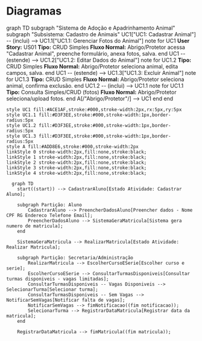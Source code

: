 # Diagramas

graph TD
    subgraph "Sistema de Adoção e Apadrinhamento Animal"
        subgraph "Subsistema: Cadastro de Animais"
            UC1["UC1: Cadastrar Animal"] -- (inclui) --> UC1.1["UC1.1: Gerenciar Fotos do Animal"]
            note for UC1
                **User Story:** US01
                **Tipo:** CRUD Simples
                **Fluxo Normal:** Abrigo/Protetor acessa "Cadastrar Animal", preenche formulário, anexa fotos, salva.
            end
            UC1 -- (estende) --> UC1.2["UC1.2: Editar Dados do Animal"]
            note for UC1.2
                **Tipo:** CRUD Simples
                **Fluxo Normal:** Abrigo/Protetor seleciona animal, edita campos, salva.
            end
            UC1 -- (estende) --> UC1.3["UC1.3: Excluir Animal"]
            note for UC1.3
                **Tipo:** CRUD Simples
                **Fluxo Normal:** Abrigo/Protetor seleciona animal, confirma exclusão.
            end
            UC1.2 -- (inclui) --> UC1.1
            note for UC1.1
                **Tipo:** Consulta Simples/CRUD (fotos)
                **Fluxo Normal:** Abrigo/Protetor seleciona/upload fotos.
            end
            A[/"Abrigo/Protetor"/] --> UC1
        end
    end

    style UC1 fill:#ACE1AF,stroke:#000,stroke-width:2px,rx:5px,ry:5px
    style UC1.1 fill:#D3F3EE,stroke:#000,stroke-width:1px,border-radius:5px
    style UC1.2 fill:#D3F3EE,stroke:#000,stroke-width:1px,border-radius:5px
    style UC1.3 fill:#D3F3EE,stroke:#000,stroke-width:1px,border-radius:5px
    style A fill:#ADD8E6,stroke:#000,stroke-width:2px
    linkStyle 0 stroke-width:2px,fill:none,stroke:black;
    linkStyle 1 stroke-width:2px,fill:none,stroke:black;
    linkStyle 2 stroke-width:2px,fill:none,stroke:black;
    linkStyle 3 stroke-width:2px,fill:none,stroke:black;
    linkStyle 4 stroke-width:2px,fill:none,stroke:black;


```mermaid
  graph TD
    start((start)) --> CadastrarAluno[Estado Atividade: Cadastrar Aluno];

    subgraph Partição: Aluno
        CadastrarAluno --> PreencherDadosAluno[Preencher dados - Nome CPF RG Endereco Telefone Email];
        PreencherDadosAluno --> SistemaGeraMatricula[Sistema gera numero de matricula];
    end

    SistemaGeraMatricula --> RealizarMatricula[Estado Atividade: Realizar Matricula];

    subgraph Partição: Secretaria/Administração
        RealizarMatricula --> EscolherCursoESerie[Escolher curso e serie];
        EscolherCursoESerie --> ConsultarTurmasDisponiveis[Consultar turmas disponiveis - vagas limitadas];
        ConsultarTurmasDisponiveis -- Vagas Disponiveis --> SelecionarTurma[Selecionar turma];
        ConsultarTurmasDisponiveis -- Sem Vagas --> NotificarSemVagas[Notificar falta de vagas];
        NotificarSemVagas --> fimNotificacao((fim notificacao));
        SelecionarTurma --> RegistrarDataMatricula[Registrar data da matricula];
    end

    RegistrarDataMatricula --> fimMatricula((fim matricula));


```
